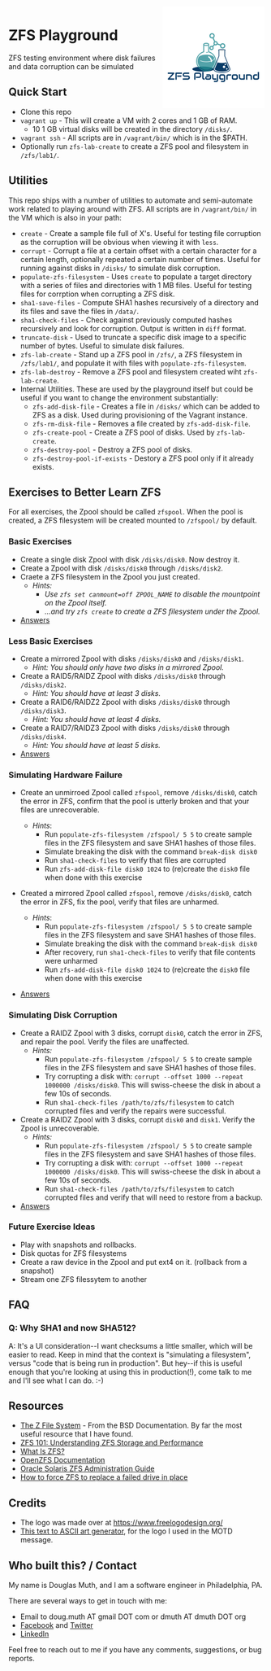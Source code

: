 
<img src="./img/zfs-playground-logo.png" align="right" />

# ZFS Playground

ZFS testing environment where disk failures and data corruption can be simulated

## Quick Start

- Clone this repo
- `vagrant up` - This will create a VM with 2 cores and 1 GB of RAM.
	- 10 1 GB virtual disks will be created in the directory `/disks/`.
- `vagrant ssh` - All scripts are in `/vagrant/bin/` which is in the $PATH.
- Optionally run `zfs-lab-create` to create a ZFS pool and filesystem in `/zfs/lab1/`.


## Utilities

This repo ships with a number of utilities to automate and semi-automate work related to playing
around with ZFS.  All scripts are in `/vagrant/bin/` in the VM which is also in your path:

- `create` - Create a sample file full of X's.  Useful for testing file corruption as the corruption will be obvious when viewing it with `less`.
- `corrupt` - Corrupt a file at a certain offset with a certain character for a certain length, optionally repeated a certain number of times.  Useful for running against disks in `/disks/` to simulate disk corruption.
- `populate-zfs-filesystem` - Uses `create` to populate a target directory with a series of files and directories with 1 MB files.  Useful for testing files for corrption when corrupting a ZFS disk.
- `sha1-save-files` - Compute SHA1 hashes recursively of a directory and its files and save the files in `/data/`.
- `sha1-check-files` - Check against previously computed hashes recursively and look for corruption. Output is written in `diff` format.
- `truncate-disk` - Used to truncate a specific disk image to a specific number of bytes.  Useful to simulate disk failures.
- `zfs-lab-create` - Stand up a ZFS pool in `/zfs/`, a ZFS filesystem in `/zfs/lab1/`, and populate it with files with `populate-zfs-filesystem`.
- `zfs-lab-destroy` - Remove a ZFS pool and filesystem created wiht `zfs-lab-create`.
- Internal Utilities.  These are used by the playground itself but could be useful if you want to change the environment substantially:
   - `zfs-add-disk-file` - Creates a file in `/disks/` which can be added to ZFS as a disk.  Used during provisioning of the Vagrant instance.
   - `zfs-rm-disk-file` - Removes a file created by `zfs-add-disk-file`.
   - `zfs-create-pool` - Create a ZFS pool of disks.  Used by `zfs-lab-create`.
   - `zfs-destroy-pool` - Destroy a ZFS pool of disks.
   - `zfs-destroy-pool-if-exists` - Destory a ZFS pool only if it already exists.


## Exercises to Better Learn ZFS


For all exercises, the Zpool should be called `zfspool`. When the pool is created, a ZFS filesystem will be created mounted to `/zfspool/` by default.


### Basic Exercises

- Create a single disk Zpool with disk `/disks/disk0`. Now destroy it.
- Create a Zpool with disk `/disks/disk0` through `/disks/disk2`.
- Craete a ZFS filesystem in the Zpool you just created.
   - _Hints:_
      - _Use `zfs set canmount=off ZPOOL_NAME` to disable the mountpoint on the Zpool itself._
      - _...and try `zfs create` to create a ZFS filesystem under the Zpool._
- <a href="exercise-answers/1_BASIC_EXERCISES.md">Answers</a>


### Less Basic Exercises

- Create a mirrored Zpool with disks `/disks/disk0` and `/disks/disk1`.
   - _Hint: You should only have two disks in a mirrored Zpool._
- Create a RAID5/RAIDZ Zpool with disks `/disks/disk0` through `/disks/disk2`.
   - _Hint: You should have at least 3 disks._
- Create a RAID6/RAIDZ2 Zpool with disks `/disks/disk0` through `/disks/disk3`.
   - _Hint: You should have at least 4 disks._
- Create a RAID7/RAIDZ3 Zpool with disks `/disks/disk0` through `/disks/disk4`.
   - _Hint: You should have at least 5 disks._
- <a href="exercise-answers/2_LESS_BASIC_EXERCISES.md">Answers</a>
  
 
### Simulating Hardware Failure

- Create an unmirroed Zpool called `zfspool`, remove `/disks/disk0`, catch the error in ZFS, confirm that the pool is utterly broken and that your files are unrecoverable.
   - _Hints_: 
      - Run `populate-zfs-filesystem /zfspool/ 5 5` to create sample files in the ZFS filesystem and save SHA1 hashes of those files.
      - Simulate breaking the disk with the command `break-disk disk0`
      - Run `sha1-check-files` to verify that files are corrupted
      - Run `zfs-add-disk-file disk0 1024` to (re)create the `disk0` file when done with this exercise

- Created a mirrored Zpool called `zfspool`, remove `/disks/disk0`, catch the error in ZFS, fix the pool, verify that files are unharmed.
   - _Hints_: 
      - Run `populate-zfs-filesystem /zfspool/ 5 5` to create sample files in the ZFS filesystem and save SHA1 hashes of those files.
      - Simulate breaking the disk with the command `break-disk disk0`
      - After recovery, run `sha1-check-files` to verify that file contents were unharmed
      - Run `zfs-add-disk-file disk0 1024` to (re)create the `disk0` file when done with this exercise
- <a href="exercise-answers/3_SIMULATING_HARDWARE_FAILURE.md">Answers</a>


### Simulating Disk Corruption

- Create a RAIDZ Zpool with 3 disks, corrupt `disk0`, catch the error in ZFS, and repair the pool. Verify the files are unaffected.
   - _Hints:_
      - Run `populate-zfs-filesystem /zfspool/ 5 5` to create sample files in the ZFS filesystem and save SHA1 hashes of those files.
      - Try corrupting a disk with: `corrupt --offset 1000 --repeat 1000000 /disks/disk0`.  This will swiss-cheese the disk in about a few 10s of seconds.
      - Run `sha1-check-files /path/to/zfs/filesystem` to catch corrupted files and verify the repairs were successful.
- Create a RAIDZ Zpool with 3 disks, corrupt `disk0` and `disk1`.  Verify the Zpool is unrecoverable.
   - _Hints:_
      - Run `populate-zfs-filesystem /zfspool/ 5 5` to create sample files in the ZFS filesystem and save SHA1 hashes of those files.
      - Try corrupting a disk with: `corrupt --offset 1000 --repeat 1000000 /disks/disk0`.  This will swiss-cheese the disk in about a few 10s of seconds.
      - Run `sha1-check-files /path/to/zfs/filesystem` to catch corrupted files and verify that will need to restore from a backup.
- <a href="exercise-answers/4_SIMULATING_DISK_CORRUPTION.md">Answers</a>


### Future Exercise Ideas

- Play with snapshots and rollbacks.
- Disk quotas for ZFS filesystems
- Create a raw device in the Zpool and put ext4 on it. (rollback from a snapshot)
- Stream one ZFS filessytem to another


## FAQ

### Q: Why SHA1 and now SHA512?

A: It's a UI consideration--I want checksums a little smaller, which will be easier to read.  Keep in mind that the context is "simulating a filesystem", versus "code that is being run in production".  But hey--if this is useful enough that you're looking at using this in production(!), come talk to me and I'll see what I can do. :-)


## Resources

- [The Z File System](https://www.freebsd.org/doc/handbook/zfs.html) - From the BSD Documentation.  By far the most useful resource that I have found.
- [ZFS 101: Understanding ZFS Storage and Performance](https://arstechnica.com/information-technology/2020/05/zfs-101-understanding-zfs-storage-and-performance/)
- [What Is ZFS?](https://docs.oracle.com/cd/E19253-01/819-5461/zfsover-2/)
- [OpenZFS Documentation](https://openzfs.org/wiki/System_Administration)
- [Oracle Solaris ZFS Administration Guide](https://docs.oracle.com/cd/E26505_01/html/E37384/index.html)
- [How to force ZFS to replace a failed drive in place](https://alchemycs.com/2019/05/how-to-force-zfs-to-replace-a-failed-drive-in-place/)


## Credits

- The logo was made over at https://www.freelogodesign.org/
- <a href="http://patorjk.com/software/taag/#p=display&h=0&v=0&f=Big&t=ZFS%0APlayground">This text to ASCII art generator</a>, for the logo I used in the MOTD message.



## Who built this? / Contact

My name is Douglas Muth, and I am a software engineer in Philadelphia, PA.

There are several ways to get in touch with me:
- Email to doug.muth AT gmail DOT com or dmuth AT dmuth DOT org
- [Facebook](https://facebook.com/dmuth) and [Twitter](http://twitter.com/dmuth)
- [LinkedIn](http://localhost:8080/www.linkedin.com/in/dmuth)

Feel free to reach out to me if you have any comments, suggestions, or bug reports.



